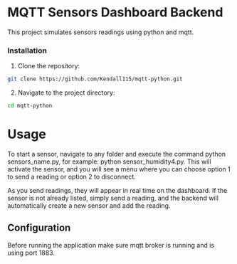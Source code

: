 # MQTT Sensors Dashboard Backend

This project simulates sensors readings using python and mqtt.

### Installation

1. Clone the repository:

```bash
git clone https://github.com/Kendall115/mqtt-python.git
```

2. Navigate to the project directory:

```bash
cd mqtt-python
```

# Usage

To start a sensor, navigate to any folder and execute the command python sensors_name.py, for example: python sensor_humidity4.py. This will activate the sensor, and you will see a menu where you can choose option 1 to send a reading or option 2 to disconnect.

As you send readings, they will appear in real time on the dashboard. If the sensor is not already listed, simply send a reading, and the backend will automatically create a new sensor and add the reading.

## Configuration

Before running the application make sure mqtt broker is running and is using port 1883.
